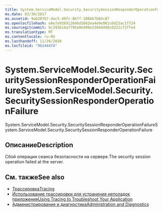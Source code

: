 ```yaml
---
title: System.ServiceModel.Security.SecuritySessionResponderOperationFailure
ms.date: 03/30/2017
ms.assetid: 9ab20767-dac5-49fc-8bff-108bb7b84c87
ms.openlocfilehash: e8e7a92691264bd2662ea4e9e981c6d22ac1f724
ms.sourcegitcommit: bc293b14af795e0e999e3304dd40c0222cf2ffe4
ms.translationtype: MT
ms.contentlocale: ru-RU
ms.lasthandoff: 11/26/2020
ms.locfileid: "96244474"
---
```

# <a name="systemservicemodelsecuritysecuritysessionresponderoperationfailure"></a><span data-ttu-id="42aa8-102">System.ServiceModel.Security.SecuritySessionResponderOperationFailure</span><span class="sxs-lookup"><span data-stu-id="42aa8-102">System.ServiceModel.Security.SecuritySessionResponderOperationFailure</span></span>

<span data-ttu-id="42aa8-103">System.ServiceModel.Security.SecuritySessionResponderOperationFailure</span><span class="sxs-lookup"><span data-stu-id="42aa8-103">System.ServiceModel.Security.SecuritySessionResponderOperationFailure</span></span>  
  
## <a name="description"></a><span data-ttu-id="42aa8-104">Описание</span><span class="sxs-lookup"><span data-stu-id="42aa8-104">Description</span></span>  

 <span data-ttu-id="42aa8-105">Сбой операции сеанса безопасности на сервере.</span><span class="sxs-lookup"><span data-stu-id="42aa8-105">The security session operation failed at the server.</span></span>  
  
## <a name="see-also"></a><span data-ttu-id="42aa8-106">См. также</span><span class="sxs-lookup"><span data-stu-id="42aa8-106">See also</span></span>

- [<span data-ttu-id="42aa8-107">Трассировка</span><span class="sxs-lookup"><span data-stu-id="42aa8-107">Tracing</span></span>](index.md)
- [<span data-ttu-id="42aa8-108">Использование трассировки для устранения неполадок приложения</span><span class="sxs-lookup"><span data-stu-id="42aa8-108">Using Tracing to Troubleshoot Your Application</span></span>](using-tracing-to-troubleshoot-your-application.md)
- [<span data-ttu-id="42aa8-109">Администрирование и диагностика</span><span class="sxs-lookup"><span data-stu-id="42aa8-109">Administration and Diagnostics</span></span>](../index.md)
